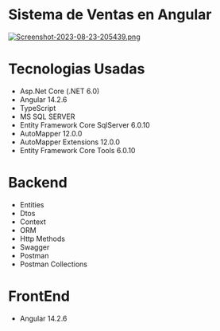 # Sistema de Ventas en Angular

[![Screenshot-2023-08-23-205439.png](https://i.postimg.cc/d0WDRJXP/Screenshot-2023-08-23-205439.png)](https://postimg.cc/sBhVsCsw)


# Tecnologias Usadas

- Asp.Net Core (.NET 6.0)
- Angular 14.2.6
- TypeScript
- MS SQL SERVER
- Entity Framework Core SqlServer 6.0.10
- AutoMapper 12.0.0
- AutoMapper Extensions 12.0.0
- Entity Framework Core Tools 6.0.10

# Backend

- Entities
- Dtos
- Context
- ORM
- Http Methods
- Swagger
- Postman
- Postman Collections

# FrontEnd
- Angular 14.2.6
